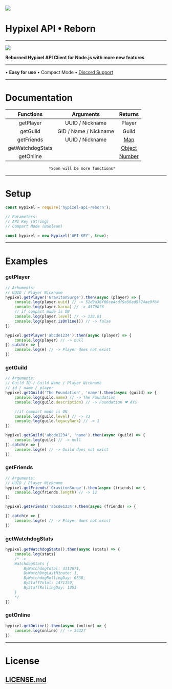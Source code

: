 # ![](https://i.imgur.com/cDFoQZU.png?1) 

# Hypixel API • Reborn

---

![](https://nodei.co/npm/hypixel-api-reborn.png?downloads=true&downloadRank=true&stars=true)

**Reborned Hypixel API Client for Node.js with more new features**

---

• **Easy for use**
• Compact Mode
• [Discord Support](https://discord.gg/NSEBNMM)

---

# Documentation

| Functions | Arguments | Returns |
| :---: | :---: | :---: |
| getPlayer | UUID / Nickname | Player |
| getGuild | GID / Name / Nickname | Guild |
| getFriends | UUID / Nickname | [Map](https://developer.mozilla.org/en-US/docs/Web/JavaScript/Reference/Global_Objects/Map) |
| getWatchdogStats | | [Object](https://developer.mozilla.org/en-US/docs/Web/JavaScript/Reference/Global_Objects/Object) | 
| getOnline | | [Number](https://developer.mozilla.org/en-US/docs/Web/JavaScript/Reference/Global_Objects/Number) |

                       *Soon will be more functions*

---

# Setup

``` js
const Hypixel = require('hypixel-api-reborn');

// Parameters:
// API Key (String)
// Compart Mode (Boolean)

const hypixel = new Hypixel('API-KEY', true);
```
---

# Examples

### getPlayer

``` js
// Arhuments:
// UUID / Player Nickname
hypixel.getPlayer('GravitonSurge').then(async (player) => {
    console.log(player.uuid) // -> 52d9a36f66ce4cdf9a56ad9724ae9fb4
    console.log(player.karma) // -> 4570876
    // if compact mode is ON
    console.log(player.level) // -> 138.01 
    console.log(player.isOnline()) // -> false
})

hypixel.getPlayer('abcde1234').then(async (player) => {
    console.log(player) // -> null
}).catch(e => {
    console.log(e) // -> Player does not exist
})
```

### getGuild

``` js
// Arguments:
// Guild ID / Guild Name / Player Nickname
// id / name / player
hypixel.getGuild('The Foundation', 'name').then(async (guild) => {
    console.log(guild.name) // -> The Foundation
    console.log(guild.description) // -> Foundation ❤ AYS

    //if compact mode is ON
    console.log(guild.level) // -> 73
    console.log(guild.legacyRank) // -> 1
})

hypixel.getGuild('abcde1234', 'name').then(async (guild) => {
    console.log(guild) // -> null
}).catch(e => {
    console.log(e) // -> Guild does not exist
})
```

### getFriends

``` js
// Arguments:
// UUID / Player Nickname
hypixel.getFriends('GravitonSurge').then(async (friends) => {
    console.log(friends.length) // -> 12
})

hypixel.getFriends('abcde1234').then(async (friends) => {

}).catch(e => {
    console.log(e) // -> Player does not exist
})
```

### getWatchdogStats

```js
hypixel.getWatchdogStats().then(async (stats) => {
    console.log(stats)
    /* -> 
    WatchdogStats {
        ByWatchdogTotal: 4112671,
        ByWatchDogLastMinute: 1,
        ByWatchdogRollingDay: 6538,
        ByStaffTotal: 1471159,
        ByStaffRollingDay: 1353
    }
    */
})
```

### getOnline

```js
hypixel.getOnline().then(async (online) => {
    console.log(online) // -> 34327
})
```
---
# License

## [LICENSE.md](https://github.com/StavZ/hypixel-api-reborn/blob/master/LICENSE.md)
